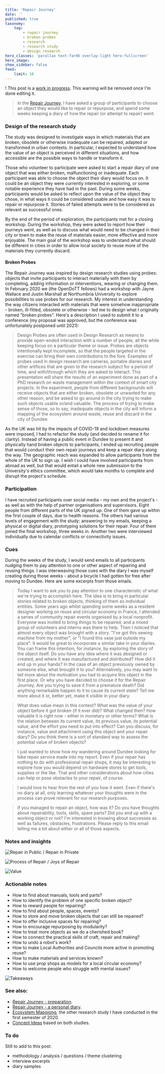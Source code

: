 ```yaml
---
title: 'Repair Journey'
date: ''
published: true
taxonomy:
    tag:
        - repair journey
        - broken probes
        - research
        - research study
        - design research
hero_classes: 'parallax text-fardk overlay-light hero-fullscreen'
hero_image:
show_sidebar: false
feed:
    limit: 10
---
```


! This post is a [work in progress](#todo). This warning will be removed once I'm done editing it.

> In the [Repair Journey](https://opendott.org/repair-diaries/), I have asked a group of participants to choose an object they would like to repair or repurpose, and spend some weeks keeping a diary of how the repair (or attempt to repair) went.

### Design of the research study

The study was designed to investigate ways in which materials that are broken, obsolete or otherwise inadequate can be repaired, adapted or transformed in urban contexts. In particular, I expected to understand how the value of an object is perceived in different situations, and how accessible are the possible ways to handle or transform it.

Those who volunteer to participate were asked to start a repair diary of one object that was either broken, malfunctioning or inadequate. Each participant was able to choose the object their diary would focus on. It could be an object they were currently interested in exploring, or some notable experience they have had in the past. During some weeks, participants would be asked to reflect upon the value of the object they chose, in what ways it could be considered usable and how easy it was to repair or repurpose it. Stories of failed attempts were to be considered as relevant as successful ones.

By the end of the period of exploration, the participants met for a closing workshop. During the workshop, they were asked to report how their journeys went, as well as to discuss what would need to be changed in their city or town to make the reuse of materials easier, more effective and more enjoyable. The main goal of the workshop was to understand what should be different in cities in order to allow local society to reuse more of the materials they currently discard.

#### Broken Probes

The Repair Journey was inspired by design research studies using probes: objects that invite participants to interact materially with them by completing, adding information or interventions, wearing or changing them. In February 2020 we (the OpenDoTT fellows) had a workshop with Jayne Wallace and Justin Marshall at Northumbria University to explore possibilities to use probes for our research. My interest in understanding the way citizens interacted with materials that were somehow inappropriate - broken, ill-fitted, obsolete or otherwise - led me to design what I originally named "broken probes". Here's a description I used to submit it to a conference (my proposal was approved, but the conference was unfortunately postponed until 2021):

> Design Probes are often used in Design Research as means to provide open-ended interaction with a number of people, all the while keeping focus on a particular theme or issue. Probes are objects intentionally kept incomplete, so that the people targeted in the exercise can bring their own contributions to the fore. Examples of probes used in design research are cameras, portable diaries and other artifices that are given to the research subject for a period of time, and with/through which they are asked to interact.
> This presentation will share the results of an experiment done as part of a PhD research on waste management within the context of smart city projects. In the experiment, people from different backgrounds will receive objects that are either broken, obsolete or unwanted for any other reason, and be asked to go around in the city trying to make such objects usable or/and valuable. The process of trying to make sense of those, so to say, inadequate objects in the city will inform a mapping of the ecosystem around waste, reuse and discard in the city of Dundee.

As the UK was hit by the impacts of COVID-19 and lockdown measures were imposed, I had to refactor the study (and decided to rename it for clarity). Instead of having a public event in Dundee to present it and physically hand broken objects to participants, I ended up recruiting people that would conduct their own repair journeys and keep a repair diary along the way. The geographic reach was expanded to allow participants from the whole of the UK to sign up. I wish I could have involved participants from abroad as well, but that would entail a whole new submission to the University's ethics committee, which would take months to complete and disrupt the project's schedule.

### Participation

I have recruited participants over social media - my own and the project's - as well as with the help of partner organisations and supervisors. Eight people from different parts of the UK signed up. One of them gave up within the first couple of days, due to health reasons. The others had various levels of engagement with the study: answering to my emails, keeping a physical or digital diary, prototyping solutions for their repair. Four of them joined the final workshop, three weeks in. Another two were interviewed individually due to calendar conflicts or connectivity issues.

### Cues

During the weeks of the study, I would send emails to all participants nudging them to pay attention to one or other aspect of repairing and reusing things. I was interweaving those cues with the diary I was myself creating during those weeks - about a bicycle I had gotten for free after moving to Dundee. Here are some excerpts from those emails.

> Today I want to ask you to pay attention to one characteristic of what we're trying to accomplish here. The idea is to bring in particular stories related to broken objects, thinking of them as individual entities. Some years ago whilst spending some weeks as a resident designer working on reuse and circular economy in France, I attended a series of community repair events organised by a local nonprofit. Everyone was invited to bring things to be repaired, and a mixed group of volunteers and interns was there to help. Then I noticed that almost every object was brought with a story. "I've got this sewing machine from my mother", or "I found this vase just outside my place".
> It would be great to incorporate a similar take in your diaries. You can frame this intention, for instance, by exploring the story of the object itself. Do you have any idea where it was designed or created, and where it was manufactured and distributed? How did it end up in your hands? In the case of an object previously owned by someone else, what brought it to you? Alternatively, you may want to tell more about the motivation you had to acquire this object in the first place. Or why you have decided to choose it for the Repair Journey. Are you trying to save it from a premature death? Did anything remarkable happen to it to cause its current state? Tell me more about it or, better yet, make it visible in your diary.

>What does value mean in this context? What was the value of your object before it got broken (if it ever did)? What changed then? How valuable it is right now - either in monetary or other terms? What is the relation between its current value, its previous value, its potential value, and the effort you need to put into effect? Can you discuss, for instance, value and attachment using this object and your repair diary? Do you think there is a sort of standard way to assess the potential value of broken objects?

> I just wanted to show how my wandering around Dundee looking for bike repair service made into my report. Even if your repair has nothing to do with professional repair shops, it may be interesting to explore how you would depend on hardware stores to get tools, supplies or the like. That and other considerations about how cities can help or pose obstacles to your repair, of course.

> I would love to hear from the rest of you how it went. Even if there's no diary at all, only learning whatever your thoughts were in the process can prove relevant for our research purposes.

> If you managed to repair an object, how was it? Do you have thoughts about repairability, tools, skills, spare parts? Did you end up with a working object or not? I'm interested in knowing about successes as well as failures, obstacles, frustrations. Please reply to this email telling me a bit about either or all of those aspects.

### Notes and insights

![Repair in Public / Repair in Private](private-public.png?lightbox=1000)

![Process of Repair / Joys of Repair](process-joy.png?lightbox=1000)

![Value](value.png?lightbox=1000)

### Actionable notes

* How to find about manuals, tools and parts?
* How to identify the problem of one specific broken object?
* How to reward people for repairing?
* How to find about people, spaces, events?
* How to store and move broken objects that can still be repaired?
* How to offer inclusive spaces for repairing?
* How to encourage repurposing by modularity?
* How to treat more objects as we do a cherished book?
* How to connect the practical skills of craft, repair and making?
* How to undo a robot's work?
* How to make Local Authorities and Councils more active in promoting reuse?
* How to make materials and services known?
* How to use prop shops as models for a local circular economy?
* How to welcome people who struggle with mental issues?

![Takeaways](takeaways.jpg)

### See also:

* [Repair Journey - preparation](../repair-journey-preparation).
* [Repair Journey - a personal diary](../repair-journey-a-personal-diary).
* [Ecosystem Mappiong](../ecosystem-mapping), the other research study I have conducted in the first semester of 2020.
* [Concept Ideas](../../concepts) based on both studies.

<a id="todo"></a>

### To do

Still to add to this post:

* methodology / analysis / questions / theme clustering
* interview excerpts
* diary samples
